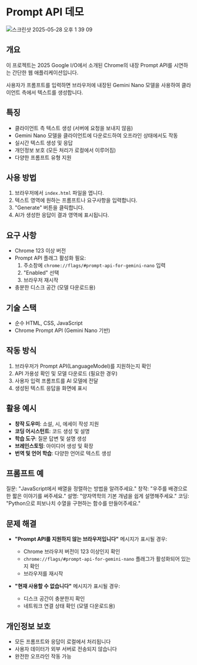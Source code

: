 # Prompt API 데모

![스크린샷 2025-05-28 오후 1 39 09](https://github.com/user-attachments/assets/da586bc7-dbc6-45b9-8c77-384ba41e5e61)


## 개요

이 프로젝트는 2025 Google I/O에서 소개된 Chrome의 내장 Prompt API를 시연하는 간단한 웹 애플리케이션입니다. 

사용자가 프롬프트를 입력하면 브라우저에 내장된 Gemini Nano 모델을 사용하여 클라이언트 측에서 텍스트를 생성합니다.

## 특징

- 클라이언트 측 텍스트 생성 (서버에 요청을 보내지 않음)
- Gemini Nano 모델을 클라이언트에 다운로드하여 오프라인 상태에서도 작동
- 실시간 텍스트 생성 및 응답
- 개인정보 보호 (모든 처리가 로컬에서 이루어짐)
- 다양한 프롬프트 유형 지원

## 사용 방법

1. 브라우저에서 `index.html` 파일을 엽니다.
2. 텍스트 영역에 원하는 프롬프트나 요구사항을 입력합니다.
3. "Generate" 버튼을 클릭합니다.
4. AI가 생성한 응답이 결과 영역에 표시됩니다.

## 요구 사항

- Chrome 123 이상 버전
- Prompt API 플래그 활성화 필요:
  1. 주소창에 `chrome://flags/#prompt-api-for-gemini-nano` 입력
  2. "Enabled" 선택
  3. 브라우저 재시작
- 충분한 디스크 공간 (모델 다운로드용)

## 기술 스택
- 순수 HTML, CSS, JavaScript
- Chrome Prompt API (Gemini Nano 기반)

## 작동 방식

1. 브라우저가 Prompt API(LanguageModel)를 지원하는지 확인
2. API 가용성 확인 및 모델 다운로드 (필요한 경우)
3. 사용자 입력 프롬프트를 AI 모델에 전달
4. 생성된 텍스트 응답을 화면에 표시

## 활용 예시

- **창작 도우미**: 소설, 시, 에세이 작성 지원
- **코딩 어시스턴트**: 코드 생성 및 설명
- **학습 도구**: 질문 답변 및 설명 생성
- **브레인스토밍**: 아이디어 생성 및 확장
- **번역 및 언어 학습**: 다양한 언어로 텍스트 생성

## 프롬프트 예
질문: "JavaScript에서 배열을 정렬하는 방법을 알려주세요."
창작: "우주를 배경으로 한 짧은 이야기를 써주세요."
설명: "양자역학의 기본 개념을 쉽게 설명해주세요."
코딩: "Python으로 피보나치 수열을 구현하는 함수를 만들어주세요."

## 문제 해결

- **"Prompt API를 지원하지 않는 브라우저입니다"** 메시지가 표시될 경우:

  - Chrome 브라우저 버전이 123 이상인지 확인
  - `chrome://flags/#prompt-api-for-gemini-nano` 플래그가 활성화되어 있는지 확인
  - 브라우저를 재시작
- **"현재 사용할 수 없습니다"** 메시지가 표시될 경우:

  - 디스크 공간이 충분한지 확인
  - 네트워크 연결 상태 확인 (모델 다운로드용)

## 개인정보 보호

- 모든 프롬프트와 응답이 로컬에서 처리됩니다
- 사용자 데이터가 외부 서버로 전송되지 않습니다
- 완전한 오프라인 작동 가능

